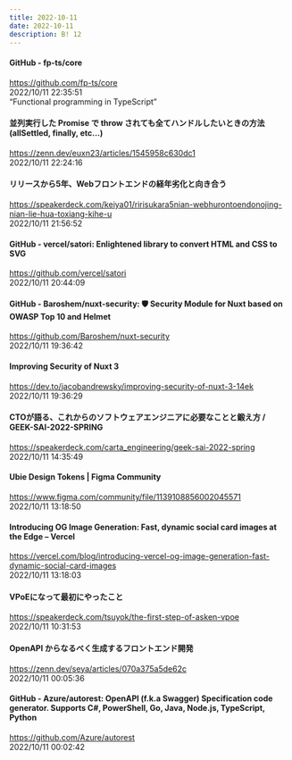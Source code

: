 ```yaml
---
title: 2022-10-11
date: 2022-10-11
description: B! 12
---
```


#### GitHub - fp-ts/core
https://github.com/fp-ts/core<br>
2022/10/11 22:35:51<br>
“Functional programming in TypeScript”


#### 並列実行した Promise で throw されても全てハンドルしたいときの方法(allSettled, finally, etc...)
https://zenn.dev/euxn23/articles/1545958c630dc1<br>
2022/10/11 22:24:16<br>


#### リリースから5年、Webフロントエンドの経年劣化と向き合う
https://speakerdeck.com/keiya01/ririsukara5nian-webhurontoendonojing-nian-lie-hua-toxiang-kihe-u<br>
2022/10/11 21:56:52<br>


#### GitHub - vercel/satori: Enlightened library to convert HTML and CSS to SVG
https://github.com/vercel/satori<br>
2022/10/11 20:44:09<br>


#### GitHub - Baroshem/nuxt-security: 🛡 Security Module for Nuxt based on OWASP Top 10 and Helmet
https://github.com/Baroshem/nuxt-security<br>
2022/10/11 19:36:42<br>


#### Improving Security of Nuxt 3
https://dev.to/jacobandrewsky/improving-security-of-nuxt-3-14ek<br>
2022/10/11 19:36:29<br>


#### CTOが語る、これからのソフトウェアエンジニアに必要なことと鍛え方 / GEEK-SAI-2022-SPRING
https://speakerdeck.com/carta_engineering/geek-sai-2022-spring<br>
2022/10/11 14:35:49<br>


#### Ubie Design Tokens | Figma Community
https://www.figma.com/community/file/1139108856002045571<br>
2022/10/11 13:18:50<br>


#### Introducing OG Image Generation: Fast, dynamic social card images at the Edge – Vercel
https://vercel.com/blog/introducing-vercel-og-image-generation-fast-dynamic-social-card-images<br>
2022/10/11 13:18:03<br>


#### VPoEになって最初にやったこと
https://speakerdeck.com/tsuyok/the-first-step-of-asken-vpoe<br>
2022/10/11 10:31:53<br>


#### OpenAPI からなるべく生成するフロントエンド開発
https://zenn.dev/seya/articles/070a375a5de62c<br>
2022/10/11 00:05:36<br>


#### GitHub - Azure/autorest: OpenAPI (f.k.a Swagger) Specification code generator. Supports C#, PowerShell, Go, Java, Node.js, TypeScript, Python
https://github.com/Azure/autorest<br>
2022/10/11 00:02:42<br>


